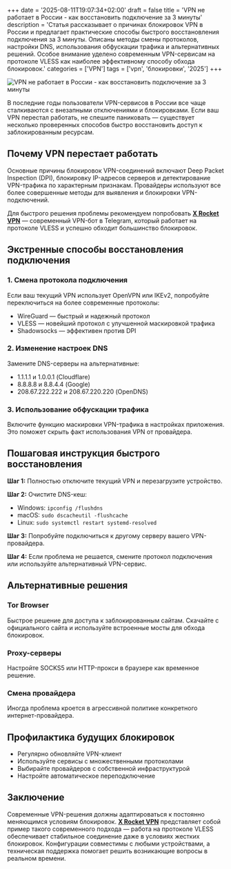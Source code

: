 +++
date = '2025-08-11T19:07:34+02:00'
draft = false
title = 'VPN не работает в России - как восстановить подключение за 3 минуты'
description = 'Статья рассказывает о причинах блокировок VPN в России и предлагает практические способы быстрого восстановления подключения за 3 минуты. Описаны методы смены протоколов, настройки DNS, использования обфускации трафика и альтернативных решений. Особое внимание уделено современным VPN-сервисам на протоколе VLESS как наиболее эффективному способу обхода блокировок.'
categories = ['VPN']
tags = ['vpn', 'блокировки', '2025']
+++

![VPN не работает в России - как восстановить подключение за 3 минуты](https://ladyfly-content.fra1.cdn.digitaloceanspaces.com/ABBB589D-CC42-4793-8B84-61E9BF401349.jpeg)

В последние годы пользователи VPN-сервисов в России все чаще сталкиваются с внезапными отключениями и блокировками. Если ваш VPN перестал работать, не спешите паниковать — существует несколько проверенных способов быстро восстановить доступ к заблокированным ресурсам.

## Почему VPN перестает работать

Основные причины блокировок VPN-соединений включают Deep Packet Inspection (DPI), блокировку IP-адресов серверов и детектирование VPN-трафика по характерным признакам. Провайдеры используют все более совершенные методы для выявления и блокировки VPN-подключений.

Для быстрого решения проблемы рекомендуем попробовать **[X Rocket VPN](https://t.me/X_Rocket_VPN_bot?start=ref-b-9)** — современный VPN-бот в Telegram, который работает на протоколе VLESS и успешно обходит большинство блокировок.

## Экстренные способы восстановления подключения

### 1. Смена протокола подключения

Если ваш текущий VPN использует OpenVPN или IKEv2, попробуйте переключиться на более современные протоколы:
- WireGuard — быстрый и надежный протокол
- VLESS — новейший протокол с улучшенной маскировкой трафика
- Shadowsocks — эффективен против DPI

### 2. Изменение настроек DNS

Замените DNS-серверы на альтернативные:
- 1.1.1.1 и 1.0.0.1 (Cloudflare)
- 8.8.8.8 и 8.8.4.4 (Google)
- 208.67.222.222 и 208.67.220.220 (OpenDNS)

### 3. Использование обфускации трафика

Включите функцию маскировки VPN-трафика в настройках приложения. Это поможет скрыть факт использования VPN от провайдера.

## Пошаговая инструкция быстрого восстановления

**Шаг 1:** Полностью отключите текущий VPN и перезагрузите устройство.

**Шаг 2:** Очистите DNS-кеш:
- Windows: `ipconfig /flushdns`
- macOS: `sudo dscacheutil -flushcache`
- Linux: `sudo systemctl restart systemd-resolved`

**Шаг 3:** Попробуйте подключиться к другому серверу вашего VPN-провайдера.

**Шаг 4:** Если проблема не решается, смените протокол подключения или используйте альтернативный VPN-сервис.

## Альтернативные решения

### Tor Browser
Быстрое решение для доступа к заблокированным сайтам. Скачайте с официального сайта и используйте встроенные мосты для обхода блокировок.

### Proxy-серверы
Настройте SOCKS5 или HTTP-прокси в браузере как временное решение.

### Смена провайдера
Иногда проблема кроется в агрессивной политике конкретного интернет-провайдера.

## Профилактика будущих блокировок

- Регулярно обновляйте VPN-клиент
- Используйте сервисы с множественными протоколами
- Выбирайте провайдеров с собственной инфраструктурой
- Настройте автоматическое переподключение

## Заключение

Современные VPN-решения должны адаптироваться к постоянно меняющимся условиям блокировок. **[X Rocket VPN](https://t.me/X_Rocket_VPN_bot?start=ref-b-9)** представляет собой пример такого современного подхода — работа на протоколе VLESS обеспечивает стабильное соединение даже в условиях жестких блокировок. Конфигурации совместимы с любыми устройствами, а техническая поддержка помогает решить возникающие вопросы в реальном времени.